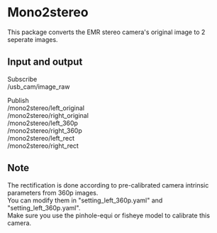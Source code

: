 # Mono2stereo
This package converts the EMR stereo camera's original image to 2 seperate images. 

## Input and output
Subscribe  
/usb_cam/image_raw

Publish  
/mono2stereo/left_original  
/mono2stereo/right_original  
/mono2stereo/left_360p  
/mono2stereo/right_360p  
/mono2stereo/left_rect  
/mono2stereo/right_rect  

## Note
The rectification is done according to pre-calibrated camera intrinsic parameters from 360p images.  
You can modify them in "setting_left_360p.yaml" and "setting_left_360p.yaml".  
Make sure you use the pinhole-equi or fisheye model to calibrate this camera.
